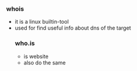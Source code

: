### whois
- it is a linux builtin-tool
- used for find useful info about dns of the target
  ### who.is
  - is website
  - also do the same
